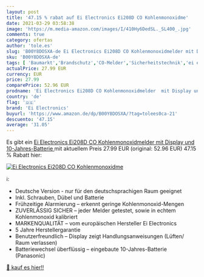 ```yaml
---
layout: post
title: '47.15 % rabat auf Ei Electronics Ei208D CO Kohlenmonoxidme'
date: 2021-03-29 03:58:38
image: 'https://m.media-amazon.com/images/I/410Hy6DedSL._SL400_.jpg'
comments: true
category: ofertas
author: 'tole.es'
slug: 'B00Y8DOSXA-de Ei Electronics Ei208D CO Kohlenmonoxidmelder mit Display...'
sku: 'B00Y8DOSXA-de'
tags: [ 'Baumarkt','Brandschutz','CO-Melder','Sicherheitstechnik','ei electronics', ]
actualPrice: 27.99 EUR
currency: EUR
price: 27.99
comparePrice: 52.96 EUR
prodname: 'Ei Electronics Ei208D CO Kohlenmonoxidmelder  mit Display und 10-Jahres-Batterie '
country: 'de'
flag: '🇩🇪'
brand: 'Ei Electronics'
buyurl: 'https://www.amazon.de/dp/B00Y8DOSXA/?tag=tolees0ca-21'
descuento: '47.15'
average: '31.05'
---
```


Es gibt ein [Ei Electronics Ei208D CO Kohlenmonoxidmelder  mit Display und 10-Jahres-Batterie ](https://www.amazon.de/dp/B00Y8DOSXA/?tag=tolees0ca-21) mit aktuellem Preis 27.99 EUR (original: 52.96 EUR) 47.15 % Rabatt hier:

[![Ei Electronics Ei208D CO Kohlenmonoxidme](https://m.media-amazon.com/images/I/410Hy6DedSL._SL400_.jpg)](https://www.amazon.de/dp/B00Y8DOSXA/?tag=tolees0ca-21)

ℹ️:

- Deutsche Version - nur für den deutschsprachigen Raum geeignet
- Inkl. Schrauben, Dübel und Batterie
- Frühzeitige Alarmierung – erkennt geringe Kohlenmonoxid-Mengen
- ZUVERLÄSSIG SICHER – jeder Melder getestet, sowie in echtem Kohlenmonoxid kalibriert
- MARKENQUALITÄT – vom europäischen Hersteller Ei Electronics
- 5 Jahre Herstellergarantie
- Benutzerfreundlich – Display zeigt Handlungsanweisungen (Lüften/ Raum verlassen)
- Batteriewechsel überflüssig – eingebaute 10-Jahres-Batterie (Panasonic)

[🛒 kauf es hier!!](https://www.amazon.de/dp/B00Y8DOSXA/?tag=tolees0ca-21)
